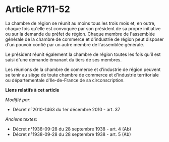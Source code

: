 # Article R711-52

La chambre de région se réunit au moins tous les trois mois et, en outre, chaque fois qu'elle est convoquée par son président
de sa propre initiative ou sur la demande du préfet de région. Chaque membre de l'assemblée générale de la chambre de
commerce et d'industrie de région peut disposer d'un pouvoir confié par un autre membre de l'assemblée générale.

Le président réunit également la chambre de région toutes les fois qu'il est saisi d'une demande émanant du tiers de ses
membres.

Les réunions de la chambre de commerce et d'industrie de région peuvent se tenir au siège de toute chambre de commerce et
d'industrie territoriale ou départementale d'Ile-de-France de sa circonscription.

**Liens relatifs à cet article**

_Modifié par_:

  - Décret n°2010-1463 du 1er décembre 2010 - art. 37

_Anciens textes_:

  - Décret n°1938-09-28 du 28 septembre 1938 - art. 4 (Ab)
  - Décret n°1938-09-28 du 28 septembre 1938 - art. 5 (Ab)
